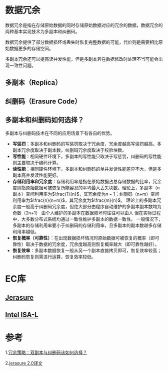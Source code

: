 # 数据冗余
数据冗余是指在存储原始数据的同时存储原始数据对应的冗余的数据，数据冗余的两种基本实现技术为多副本和纠删码。

数据冗余提供了部分数据损坏或丢失时恢复完整数据的可能，代价则是需要相比原始数据更多的存储空间。

多副本冗余还可以提高读并发性能，但是多副本若在数据修改时处理不当可能会出现一致性问题。

## 多副本（Replica）

## 纠删码（Erasure Code）

## 多副本和纠删码如何选择？
多副本与纠删码技术在不同的应用场景下有各自的优势。
- **写惩罚**：多副本和纠删码的写惩罚取决于冗余度，冗余度越高写惩罚越高。多副本冗余度取决于副本数，纠删码冗余度取决于校验块数。
- **写性能**：相同硬件环境下，多副本的写性能只取决于写惩罚，纠删码的写性能则主要取决于编码计算。
- **读性能**：相同硬件环境下，多副本和纠删码的单并发读性能差异不大，但是多副本高并发读性能更好。
- **存储利用率和冗余度**：存储利用率是指在原始数据占总存储数据的比率，冗余度则指原始数据可被恢复所能容忍的平均最大丢失块数。理论上，多副本（n副本）空间利用率为$\frac{1}{n}$，其冗余度为$n-1$；纠删码（n+m）空间利用率为$\frac{n}{n+m}$，其冗余度为$\frac{m}{n}$。
理论上的多副本冗余度一般高于纠删码冗余度，但绝大部分由程序自动维护的多副本副本数均为奇数（2n+1）
由个人维护的多副本在数据顺坏时往往可以由人
但在实际过程中，大多数分布式系统均通过一致性维护多副本的数据一致性。
一般情况下，多副本的存储利用率要小于纠删码的存储利用率，且多副本的副本数越多存储利用率越低。
- **恢复概率（可靠性）**：在出现数据损坏情况时原始数据可被恢复的概率（即可靠性）取决于数据的冗余度，冗余度越高则恢复概率越大（即可靠性越好）。
- **恢复效率**：多副本数据恢复一般从另一个副本直接拷贝即可，恢复效率较高；纠删码恢复则需进行运算，恢复效率较低。

# EC库
## [Jerasure](http://jerasure.org/)
## [Intel ISA-L](http://www.intel.com/content/www/us/en/storage/erasure-code-isa-l-solution-video.html)

# 参考
1.[冗余策略：双副本与纠删码该如何选择？](https://www.sohu.com/a/438639905_120873674)

2.[jerasure 2.0译文](https://www.cnblogs.com/pcxie/p/7750074.html)
